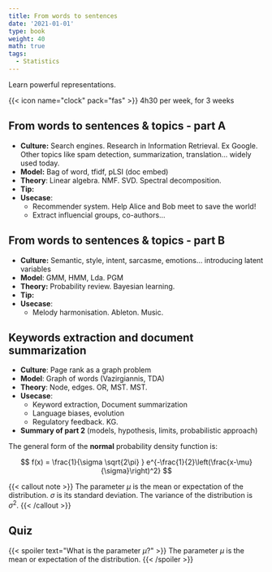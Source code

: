 ```yaml
---
title: From words to sentences
date: '2021-01-01'
type: book
weight: 40
math: true
tags:
  - Statistics
---
```


Learn powerful representations.

<!--more-->

{{< icon name="clock" pack="fas" >}} 4h30 per week, for 3 weeks

## From words to sentences & topics - part A

- **Culture:** Search engines. Research in Information Retrieval. Ex Google. Other topics like spam detection, summarization, translation… widely used today.
- **Model:** Bag of word, tfidf, pLSI (doc embed)
- **Theory**: Linear algebra. NMF. SVD. Spectral decomposition.
- **Tip:**
- **Usecase**:
    - Recommender system. Help Alice and Bob meet to save the world!
    - Extract influencial groups, co-authors…

## From words to sentences & topics - part B

- **Culture:** Semantic, style, intent, sarcasme, emotions… introducing latent variables
- **Model**: GMM, HMM, Lda. PGM
- **Theory:** Probability review. Bayesian learning.
- **Tip:**
- **Usecase**:
    - Melody harmonisation. Ableton. Music.

## Keywords extraction and document summarization

- **Culture**: Page rank as a graph problem
- **Model**: Graph of words (Vazirgiannis, TDA)
- **Theory**: Node, edges. OR, MST. MST.
- **Usecase**:
    - Keyword extraction, Document summarization
    - Language biases, evolution
    - Regulatory feedback. KG.
- **Summary of part 2** (models, hypothesis, limits, probabilistic approach)


The general form of the **normal** probability density function is:

$$
f(x) = \frac{1}{\sigma \sqrt{2\pi} } e^{-\frac{1}{2}\left(\frac{x-\mu}{\sigma}\right)^2}
$$

{{< callout note >}}
The parameter $\mu$ is the mean or expectation of the distribution.
$\sigma$ is its standard deviation.
The variance of the distribution is $\sigma^{2}$.
{{< /callout >}}

## Quiz

{{< spoiler text="What is the parameter $\mu$?" >}}
The parameter $\mu$ is the mean or expectation of the distribution.
{{< /spoiler >}}
